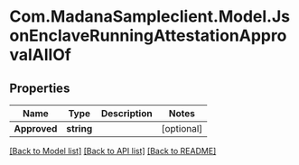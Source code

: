 
# Com.MadanaSampleclient.Model.JsonEnclaveRunningAttestationApprovalAllOf

## Properties

Name | Type | Description | Notes
------------ | ------------- | ------------- | -------------
**Approved** | **string** |  | [optional] 

[[Back to Model list]](../README.md#documentation-for-models)
[[Back to API list]](../README.md#documentation-for-api-endpoints)
[[Back to README]](../README.md)

